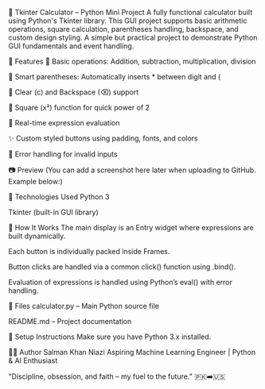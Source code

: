 🧮 Tkinter Calculator – Python Mini Project
A fully functional calculator built using Python's Tkinter library. This GUI project supports basic arithmetic operations, square calculation, parentheses handling, backspace, and custom design styling. A simple but practical project to demonstrate Python GUI fundamentals and event handling.

📌 Features
🔢 Basic operations: Addition, subtraction, multiplication, division

🧠 Smart parentheses: Automatically inserts * between digit and (

🧹 Clear (c) and Backspace (⌫) support

🧮 Square (x²) function for quick power of 2

🔄 Real-time expression evaluation

✨ Custom styled buttons using padding, fonts, and colors

🧠 Error handling for invalid inputs

📷 Preview
(You can add a screenshot here later when uploading to GitHub. Example below:)

🚀 Technologies Used
Python 3

Tkinter (built-in GUI library)

🧠 How It Works
The main display is an Entry widget where expressions are built dynamically.

Each button is individually packed inside Frames.

Button clicks are handled via a common click() function using .bind().

Evaluation of expressions is handled using Python’s eval() with error handling.

📁 Files
calculator.py – Main Python source file

README.md – Project documentation

🔧 Setup Instructions
Make sure you have Python 3.x installed.


👨‍💻 Author
Salman Khan Niazi
Aspiring Machine Learning Engineer | Python & AI Enthusiast

"Discipline, obsession, and faith – my fuel to the future." 🇵🇰➡️🇺🇸
